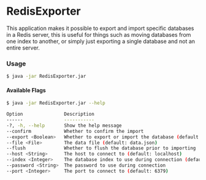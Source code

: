# RedisExporter
This application makes it possible to export and import specific databases in a Redis server, this is useful for things such as moving databases from one index to another, or simply just exporting a single database and not an entire server.

### Usage
```bash
$ java -jar RedisExporter.jar
```
#### Available Flags
```bash
$ java -jar RedisExporter.jar --help

Option               Description
------               -----------
-?, -h, --help       Show the help message
--confirm            Whether to confirm the import
--export <Boolean>   Whether to export or import the database (default: true)
--file <File>        The data file (default: data.json)
--flush              Whether to flush the database prior to importing
--host <String>      The host to connect to (default: localhost)
--index <Integer>    The database index to use during connection (default: 0)
--password <String>  The password to use during connection
--port <Integer>     The port to connect to (default: 6379)
```